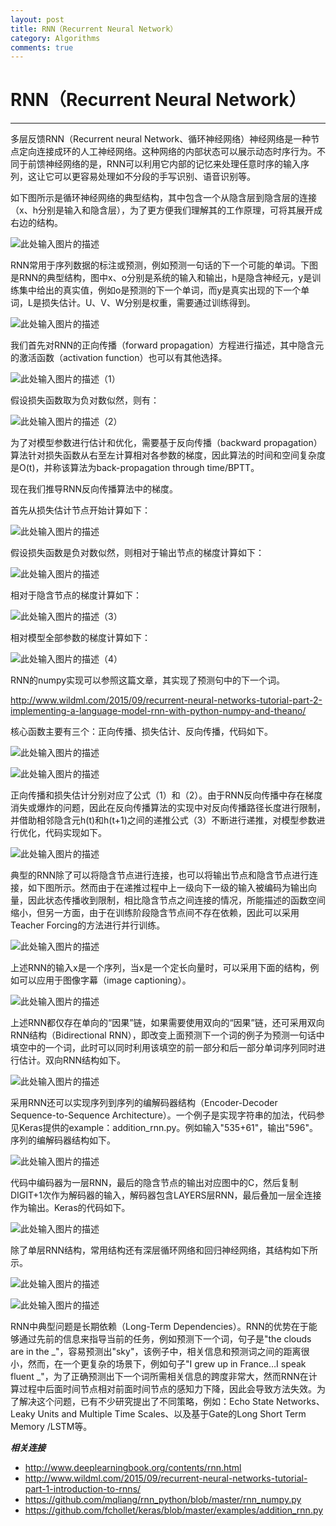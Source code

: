 ```yaml
---
layout: post
title: RNN（Recurrent Neural Network）
category: Algorithms
comments: true
---
```


# RNN（Recurrent Neural Network）

------

多层反馈RNN（Recurrent neural Network、循环神经网络）神经网络是一种节点定向连接成环的人工神经网络。这种网络的内部状态可以展示动态时序行为。不同于前馈神经网络的是，RNN可以利用它内部的记忆来处理任意时序的输入序列，这让它可以更容易处理如不分段的手写识别、语音识别等。

如下图所示是循环神经网络的典型结构，其中包含一个从隐含层到隐含层的连接（x、h分别是输入和隐含层），为了更方便我们理解其的工作原理，可将其展开成右边的结构。

![此处输入图片的描述][1]

RNN常用于序列数据的标注或预测，例如预测一句话的下一个可能的单词。下图是RNN的典型结构，图中x、o分别是系统的输入和输出，h是隐含神经元，y是训练集中给出的真实值，例如o是预测的下一个单词，而y是真实出现的下一个单词，L是损失估计。U、V、W分别是权重，需要通过训练得到。

![此处输入图片的描述][2]

我们首先对RNN的正向传播（forward propagation）方程进行描述，其中隐含元的激活函数（activation function）也可以有其他选择。

![此处输入图片的描述][3]（1）

假设损失函数取为负对数似然，则有：

![此处输入图片的描述][4]（2）

为了对模型参数进行估计和优化，需要基于反向传播（backward propagation）算法针对损失函数从右至左计算相对各参数的梯度，因此算法的时间和空间复杂度是O(t)，并称该算法为back-propagation through time/BPTT。

现在我们推导RNN反向传播算法中的梯度。

首先从损失估计节点开始计算如下：

![此处输入图片的描述][5]

假设损失函数是负对数似然，则相对于输出节点的梯度计算如下：

![此处输入图片的描述][6]

相对于隐含节点的梯度计算如下：

![此处输入图片的描述][7]（3）

相对模型全部参数的梯度计算如下：

![此处输入图片的描述][8]（4）

RNN的numpy实现可以参照这篇文章，其实现了预测句中的下一个词。

<http://www.wildml.com/2015/09/recurrent-neural-networks-tutorial-part-2-implementing-a-language-model-rnn-with-python-numpy-and-theano/>

核心函数主要有三个：正向传播、损失估计、反向传播，代码如下。

![此处输入图片的描述][9]

![此处输入图片的描述][10]

正向传播和损失估计分别对应了公式（1）和（2）。由于RNN反向传播中存在梯度消失或爆炸的问题，因此在反向传播算法的实现中对反向传播路径长度进行限制，并借助相邻隐含元h(t)和h(t+1)之间的递推公式（3）不断进行递推，对模型参数进行优化，代码实现如下。

![此处输入图片的描述][11]

典型的RNN除了可以将隐含节点进行连接，也可以将输出节点和隐含节点进行连接，如下图所示。然而由于在递推过程中上一级向下一级的输入被编码为输出向量，因此状态传播收到限制，相比隐含节点之间连接的情况，所能描述的函数空间缩小，但另一方面，由于在训练阶段隐含节点间不存在依赖，因此可以采用Teacher Forcing的方法进行并行训练。

![此处输入图片的描述][12]

上述RNN的输入x是一个序列，当x是一个定长向量时，可以采用下面的结构，例如可以应用于图像字幕（image captioning）。

![此处输入图片的描述][13]

上述RNN都仅存在单向的“因果”链，如果需要使用双向的“因果”链，还可采用双向RNN结构（Bidirectional RNN），即改变上面预测下一个词的例子为预测一句话中填空中的一个词，此时可以同时利用该填空的前一部分和后一部分单词序列同时进行估计。双向RNN结构如下。

![此处输入图片的描述][14]

采用RNN还可以实现序列到序列的编解码器结构（Encoder-Decoder Sequence-to-Sequence Architecture）。一个例子是实现字符串的加法，代码参见Keras提供的example：addition_rnn.py。例如输入"535+61"，输出"596"。序列的编解码器结构如下。

![此处输入图片的描述][15]

代码中编码器为一层RNN，最后的隐含节点的输出对应图中的C，然后复制DIGIT+1次作为解码器的输入，解码器包含LAYERS层RNN，最后叠加一层全连接作为输出。Keras的代码如下。

![此处输入图片的描述][16]

除了单层RNN结构，常用结构还有深层循环网络和回归神经网络，其结构如下所示。

![此处输入图片的描述][17]

![此处输入图片的描述][18]

RNN中典型问题是长期依赖（Long-Term Dependencies）。RNN的优势在于能够通过先前的信息来指导当前的任务，例如预测下一个词，句子是"the clouds are in the _"，容易预测出"sky"，该例子中，相关信息和预测词之间的距离很小，然而，在一个更复杂的场景下，例如句子"I grew up in France…I speak fluent _"，为了正确预测出下一个词所需相关信息的跨度非常大，然而RNN在计算过程中后面时间节点相对前面时间节点的感知力下降，因此会导致方法失效。为了解决这个问题，已有不少研究提出了不同策略，例如：Echo State Networks、Leaky Units and Multiple Time Scales、以及基于Gate的Long Short Term Memory /LSTM等。


***相关连接***

 - http://www.deeplearningbook.org/contents/rnn.html
 - http://www.wildml.com/2015/09/recurrent-neural-networks-tutorial-part-1-introduction-to-rnns/
 - https://github.com/mqliang/rnn_python/blob/master/rnn_numpy.py
 - https://github.com/fchollet/keras/blob/master/examples/addition_rnn.py


  [1]: https://raw.githubusercontent.com/qiangsiwei/blog/gh-pages/_figures/2016-04-13-RNN/2016-04-13-RNN_1.png
  [2]: https://raw.githubusercontent.com/qiangsiwei/blog/gh-pages/_figures/2016-04-13-RNN/2016-04-13-RNN_2.png
  [3]: https://raw.githubusercontent.com/qiangsiwei/blog/gh-pages/_figures/2016-04-13-RNN/2016-04-13-RNN_3.png
  [4]: https://raw.githubusercontent.com/qiangsiwei/blog/gh-pages/_figures/2016-04-13-RNN/2016-04-13-RNN_4.png
  [5]: https://raw.githubusercontent.com/qiangsiwei/blog/gh-pages/_figures/2016-04-13-RNN/2016-04-13-RNN_5.png
  [6]: https://raw.githubusercontent.com/qiangsiwei/blog/gh-pages/_figures/2016-04-13-RNN/2016-04-13-RNN_6.png
  [7]: https://raw.githubusercontent.com/qiangsiwei/blog/gh-pages/_figures/2016-04-13-RNN/2016-04-13-RNN_7.png
  [8]: https://raw.githubusercontent.com/qiangsiwei/blog/gh-pages/_figures/2016-04-13-RNN/2016-04-13-RNN_8.png
  [9]: https://raw.githubusercontent.com/qiangsiwei/blog/gh-pages/_figures/2016-04-13-RNN/2016-04-13-RNN_9.png
  [10]: https://raw.githubusercontent.com/qiangsiwei/blog/gh-pages/_figures/2016-04-13-RNN/2016-04-13-RNN_10.png
  [11]: https://raw.githubusercontent.com/qiangsiwei/blog/gh-pages/_figures/2016-04-13-RNN/2016-04-13-RNN_11.png
  [12]: https://raw.githubusercontent.com/qiangsiwei/blog/gh-pages/_figures/2016-04-13-RNN/2016-04-13-RNN_12.png
  [13]: https://raw.githubusercontent.com/qiangsiwei/blog/gh-pages/_figures/2016-04-13-RNN/2016-04-13-RNN_13.png
  [14]: https://raw.githubusercontent.com/qiangsiwei/blog/gh-pages/_figures/2016-04-13-RNN/2016-04-13-RNN_14.png
  [15]: https://raw.githubusercontent.com/qiangsiwei/blog/gh-pages/_figures/2016-04-13-RNN/2016-04-13-RNN_15.png
  [16]: https://raw.githubusercontent.com/qiangsiwei/blog/gh-pages/_figures/2016-04-13-RNN/2016-04-13-RNN_16.png
  [17]: https://raw.githubusercontent.com/qiangsiwei/blog/gh-pages/_figures/2016-04-13-RNN/2016-04-13-RNN_17.png
  [18]: https://raw.githubusercontent.com/qiangsiwei/blog/gh-pages/_figures/2016-04-13-RNN/2016-04-13-RNN_18.png
